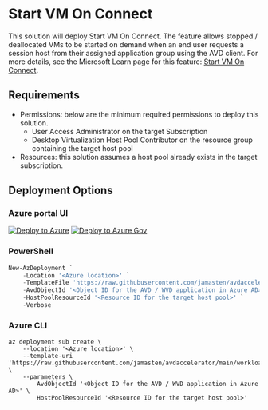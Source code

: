 # Start VM On Connect

This solution will deploy Start VM On Connect. The feature allows stopped / deallocated VMs to be started on demand when an end user requests a session host from their assigned application group using the AVD client. For more details, see the Microsoft Learn page for this feature: [Start VM On Connect](https://learn.microsoft.com/azure/virtual-desktop/start-virtual-machine-connect?tabs=azure-portal).

## Requirements

- Permissions: below are the minimum required permissions to deploy this solution.
  - User Access Administrator on the target Subscription
  - Desktop Virtualization Host Pool Contributor on the resource group containing the target host pool
- Resources: this solution assumes a host pool already exists in the target subscription.

## Deployment Options

### Azure portal UI

[![Deploy to Azure](https://aka.ms/deploytoazurebutton)](https://portal.azure.com/#blade/Microsoft_Azure_CreateUIDef/CustomDeploymentBlade/uri/https%3A%2F%2Fraw.githubusercontent.com%2Fjamasten%2Favdaccelerator%2Fmain%2Fworkload%2Fbrownfield%2FstartVmOnConnect%2Fsolution.json/uiFormDefinitionUri/https%3A%2F%2Fraw.githubusercontent.com%2Fjamasten%2Favdaccelerator%2Fmain%2Fworkload%2Fbrownfield%2FstartVmOnConnect%2FuiDefinition.json) [![Deploy to Azure Gov](https://aka.ms/deploytoazuregovbutton)](https://portal.azure.us/#blade/Microsoft_Azure_CreateUIDef/CustomDeploymentBlade/uri/https%3A%2F%2Fraw.githubusercontent.com%2Fjamasten%2Favdaccelerator%2Fmain%2Fworkload%2Fbrownfield%2FstartVmOnConnect%2Fsolution.json/uiFormDefinitionUri/https%3A%2F%2Fraw.githubusercontent.com%2Fjamasten%2Favdaccelerator%2Fmain%2Fworkload%2Fbrownfield%2FstartVmOnConnect%2FuiDefinition.json)

### PowerShell

```powershell
New-AzDeployment `
    -Location '<Azure location>' `
    -TemplateFile 'https://raw.githubusercontent.com/jamasten/avdaccelerator/main/workload/brownfield/startVmOnConnect/solution.json' `
    -AvdObjectId '<Object ID for the AVD / WVD application in Azure AD>' `
    -HostPoolResourceId '<Resource ID for the target host pool>' `
    -Verbose
```

### Azure CLI

```azurecli
az deployment sub create \
    --location '<Azure location>' \
    --template-uri 'https://raw.githubusercontent.com/jamasten/avdaccelerator/main/workload/brownfield/startVmOnConnect/solution.json' \
    --parameters \
        AvdObjectId '<Object ID for the AVD / WVD application in Azure AD>' \
        HostPoolResourceId '<Resource ID for the target host pool>'
```
